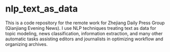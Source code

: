 # nlp_text_as_data
This is a code repository for the remote work for Zhejiang Daily Press Group (Qianjiang Evening News). I use NLP techniques treating text as data for topic modeling, news classification, information extraction, and many other automatic tasks assisting editors and journalists in optimizing workflow and organizing archives.
